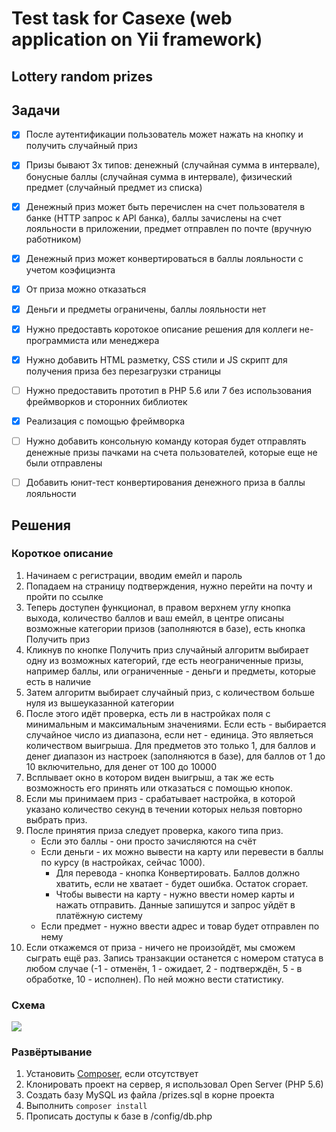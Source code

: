 # Test task for Casexe (web application on Yii framework)
## Lottery random prizes


## Задачи

- [x] После аутентификации пользователь может нажать на кнопку и получить случайный приз
- [x] Призы бывают 3х типов: денежный (случайная сумма в интервале), бонусные баллы (случайная сумма в интервале), физический предмет (случайный предмет из списка)
- [x] Денежный приз может быть перечислен на счет пользователя в банке (HTTP запрос к API банка), баллы зачислены на счет лояльности в приложении, предмет отправлен по почте (вручную работником)
- [x] Денежный приз может конвертироваться в баллы лояльности с учетом коэфициэнта
- [x] От приза можно отказаться
- [x] Деньги и предметы ограничены, баллы лояльности нет
- [x] Нужно предоставть коротокое описание решения для коллеги не-программиста или менеджера
- [x] Нужно добавить HTML разметку, CSS стили и JS скрипт для получения приза без перезагрузки страницы
- [ ] Нужно предоставить прототип в PHP 5.6 или 7 без использования фреймворков и сторонних библиотек
- [x] Реализация с помощью фреймворка
- [ ] Нужно добавить консольную команду которая будет отправлять денежные призы пачками на счета пользователей, которые еще не были отправлены
- [ ] Добавить юнит-тест конвертирования денежного приза в баллы лояльности


## Решения

### Короткое описание

1. Начинаем с регистрации, вводим емейл и пароль
2. Попадаем на страницу подтверждения, нужно перейти на почту и пройти по ссылке
3. Теперь доступен функционал, в правом верхнем углу кнопка выхода, количество баллов и ваш емейл, в центре описаны возможные категории призов (заполняются в базе), есть кнопка Получить приз
4. Кликнув по кнопке Получить приз случайный алгоритм выбирает одну из возможных категорий, где есть неограниченные призы, например баллы, или ограниченные - деньги и предметы, которые есть в наличие
5. Затем алгоритм выбирает случайный приз, с количеством больше нуля из вышеуказанной категории
6. После этого идёт проверка, есть ли в настройках поля с минимальным и максимальным значениями. Если есть - выбирается случайное число из диапазона, если нет - единица. Это являеться количеством выигрыша. Для предметов это только 1, для баллов и денег диапазон из настроек (заполняются в базе), для баллов от 1 до 10 включительно, для денег от 100 до 10000
7. Всплывает окно в котором виден выигрыш, а так же есть возможность его принять или отказаться с помощью кнопок.
8. Если мы принимаем приз - срабатывает настройка, в которой указано количество секунд в течении которых нельзя повторно выбрать приз. 
9. После принятия приза следует проверка, какого типа приз. 
    - Если это баллы - они просто зачисляются на счёт
    - Если деньги - их можно вывести на карту или перевести в баллы по курсу (в настройках, сейчас 1000). 
        - Для перевода - кнопка Конвертировать. Баллов должно хватить, если не хватает - будет ошибка. Остаток сгорает.
        - Чтобы вывести на карту - нужно ввести номер карты и нажать отправить. Данные запишутся и запрос уйдёт в платёжную систему 
    - Если предмет - нужно ввести адрес и товар будет отправлен по нему
10. Если откажемся от приза - ничего не произойдёт, мы сможем сыграть ещё раз. Запись транзакции останется с номером статуса в любом случае (-1 - отменён, 1 - ожидает, 2 - подтверждён, 5 - в обработке, 10 - исполнен). По ней можно вести статистику.

### Схема

<img src="http://i.piccy.info/i9/97cddd0c2dea6b039d003e5b8ee85603/1544449627/28006/1287851/raffle_prizes_800.jpg" alt=" ">


### Развёртывание

1. Установить [Composer](https://getcomposer.org/), если отсутствует
2. Клонировать проект на сервер, я использовал Open Server (PHP 5.6)
3. Создать базу MySQL из файла /prizes.sql в корне проекта
4. Выполнить `composer install`
5. Прописать доступы к базе в /config/db.php
